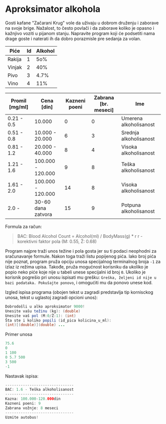 # Aproksimator alkohola
Gosti kafane "Začarani Krug" vole da uživaju u dobrom druženju i zaborave na svoje brige. Nažalost, to često povlači i da zaborave koliko je opasno i kažnjivo voziti u pijanom stanju. Napravite program koji će podsetiti nama drage goste i naterati ih da dobro porazmisle pre sedanja za volan.

| Piće | Id | Alkohol |
| --- | -- | ---- | 
| Rakija | 1 | 5o%
| Vinjak | 2 | 40%
| Pivo | 3 | 4.7%
| Vino | 4 | 11%

| Promil [mg/ml] | Cena [din] | Kazneni poeni | Zabrana [br. meseci] | Ime | 
| ---------- | --------------- | - | - | ---------------------- |
| 0.21 - 0.5 | 10.000            | 0  | 0 | Umerena alkoholisanost
| 0.51 - 0.8 | 10.000 - 20.000   | 6  | 3 | Srednja alkoholisanost
| 0.81 - 1.2 | 20.000 - 40.000   | 8  | 4 | Visoka alkoholisanost
| 1.21 - 1.6 | 100.000 - 120.000 | 9  | 8 | Teška alkoholisanost
| 1.61 - 2.0 | 100.000 - 120.000 | 14 | 8 | Visoka alkoholisanost
| 2.0 -      | 30-60 dana zatvora | 15 | 9 | Potpuna alkoholisanost

Formula za račun: 
> BAC: Blood Alcohol Count = Alcohol(ml) / BodyMass(g) * r
> r - korektivni faktor pola (M: 0.55, Ž: 0.68)

Program najpre traži unos težine i pola gosta jer su ti podaci neophodni za sračunavanje formule. Nakon toga traži listu popijenog pića. Iako broj pića nije poznat, program pruža opciju unosa specijalnog terminalnog broja `-1` za izlaz iz režima upisa. Takođe, pruža mogućnost korisniku da ukoliko je popio neko piće koje nije u tabeli unese specijalni id broj `0`. Ukoliko je korisnik pogrešio pri unosu ispisati mu grešku: `Greška, željeni id nije u bazi podataka. Pokušajte ponovo`, i omogućiti mu da ponovo unese kod.

Izgled ispisa programa (obojen tekst u zagradi predstavlja tip kornisckog unosa, tekst u uglastoj zagradi opcioni unos):
```java
Dobrodošli u alko aproksimator 9000!
Unesite vašu težinu (kg): (double)
Unesite vaš pol (M:0/Ž:1): (int)
Šta ste i koliko popili (id_pica kolicina_u_ml):
(int)[(double)](double) ...
```
Primer unosa 
```java
75.6
0
1 100
0 5.7 500
3 500
-1
```
Nastavak ispisa:
```java
-------------------------------
BAC: 1.6 - Teška alkoholisanost
-------------------------------
Kazna: 100.000-120.000din
Kazneni poeni: 9
Zabrana vožnje: 8 meseci
-------------------------------
Uzmite autobus!
```
